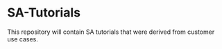 # SA-Tutorials

This repository will contain SA tutorials that were derived from customer use cases.
